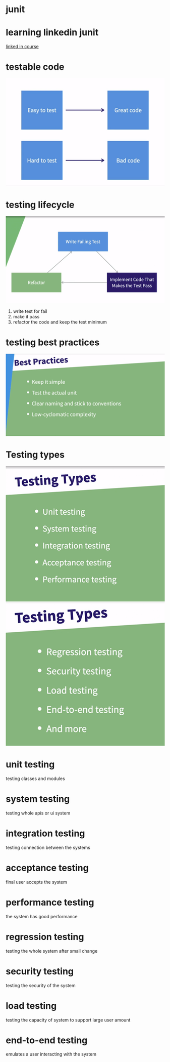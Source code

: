 # junit
# learning linkedin junit
[linked in course](https://www.linkedin.com/learning/java-testing-with-junit-14267963)  

# testable code
![](img/testable_code.png)  

# testing lifecycle
![](img/testing_lifecycle.png)  
1.  write test for fail
2. make it pass
3. refactor the code and keep the test minimum

# testing best practices
![](img/unit_test_best_practices.png)  

# Testing types
![](img/testing_types.png)  
![](img/testing_type2.png)  
# unit testing
testing classes and modules
# system testing
testing whole apis or ui system
# integration testing
testing connection between the systems
# acceptance testing
final user accepts the system
# performance testing
the system has good performance
# regression testing
testing the whole system after small change
# security testing
testing the security of the system
# load testing
testing the capacity of system to support large user amount
# end-to-end testing
emulates a user interacting with the system

